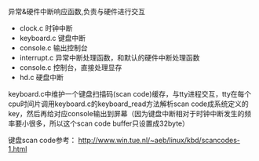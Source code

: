 异常&硬件中断响应函数,负责与硬件进行交互
* clock.c	时钟中断
* keyboard.c	键盘中断
* console.c	输出控制台
* interrupt.c	异常中断处理函数，和默认的硬件中断处理函数 
* console.c	控制台，直接处理显存
* hd.c		硬盘中断

keyboard.c中维护一个键盘扫描码(scan code)缓存，与tty进程交互，tty在每个cpu时间片调用keyboard.c的keyboard_read方法解析scan code成系统定义的key，然后再给对应console输出到屏幕（因为键盘中断相对于时钟中断发生的频率要小很多，所以这个scan code buffer只设置成32byte）


键盘scan code参考：
http://www.win.tue.nl/~aeb/linux/kbd/scancodes-1.html
